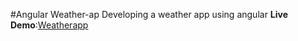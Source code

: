 
#Angular Weather-ap
Developing a weather app using angular
<strong>Live Demo</strong>:<a href=" https://rajkumarrkp.github.io/weatherapp/">Weatherapp</a>
